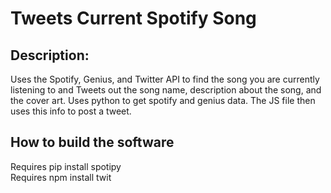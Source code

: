 # Tweets Current Spotify Song


## Description:
Uses the Spotify, Genius, and Twitter API to find the song you are currently listening to and Tweets out the song name, description about the song, and the cover art.
Uses python to get spotify and genius data. The JS file then uses this info to post a tweet. <br>


## How to build the software

Requires pip install spotipy <br>
Requires npm install twit


